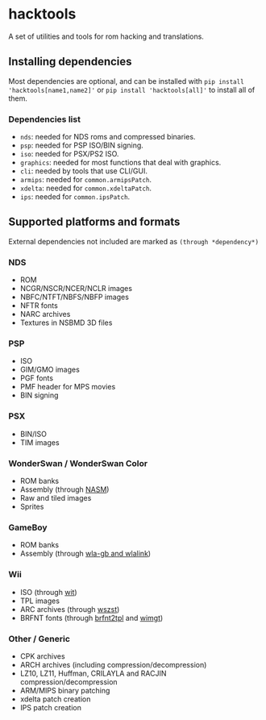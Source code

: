 # hacktools
A set of utilities and tools for rom hacking and translations.

## Installing dependencies
Most dependencies are optional, and can be installed with `pip install 'hacktools[name1,name2]'` or `pip install 'hacktools[all]'` to install all of them.
### Dependencies list
 - `nds`: needed for NDS roms and compressed binaries.
 - `psp`: needed for PSP ISO/BIN signing.
 - `iso`: needed for PSX/PS2 ISO.
 - `graphics`: needed for most functions that deal with graphics.
 - `cli`: needed by tools that use CLI/GUI.
 - `armips`: needed for `common.armipsPatch`.
 - `xdelta`: needed for `common.xdeltaPatch`.
 - `ips`: needed for `common.ipsPatch`.

## Supported platforms and formats
External dependencies not included are marked as `(through *dependency*)`
### NDS
- ROM
- NCGR/NSCR/NCER/NCLR images
- NBFC/NTFT/NBFS/NBFP images
- NFTR fonts
- NARC archives
- Textures in NSBMD 3D files
### PSP
- ISO
- GIM/GMO images
- PGF fonts
- PMF header for MPS movies
- BIN signing
### PSX
- BIN/ISO
- TIM images
### WonderSwan / WonderSwan Color
- ROM banks
- Assembly (through [NASM](https://www.nasm.us))
- Raw and tiled images
- Sprites
### GameBoy
- ROM banks
- Assembly (through [wla-gb and wlalink](https://github.com/vhelin/wla-dx))
### Wii
- ISO (through [wit](https://wit.wiimm.de))
- TPL images
- ARC archives (through [wszst](https://szs.wiimm.de))
- BRFNT fonts (through [brfnt2tpl](https://wiki.tockdom.com/wiki/Brfnt2tpl) and [wimgt](https://szs.wiimm.de))
### Other / Generic
- CPK archives
- ARCH archives (including compression/decompression)
- LZ10, LZ11, Huffman, CRILAYLA and RACJIN compression/decompression
- ARM/MIPS binary patching
- xdelta patch creation
- IPS patch creation
